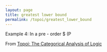 ```yaml
---
layout: page
title: greatest lower bound
permalink: /topoi/greatest_lower_bound
---
```

Example 4: In a pre - order $ (P


From [Topoi: The Categorical Analysis of Logic](https://mathgloss.github.io/MathGloss/topoi.html)